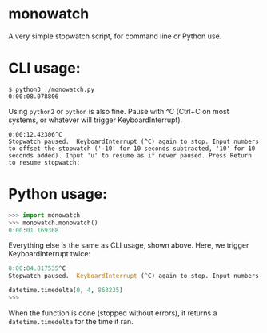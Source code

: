 # monowatch
A very simple stopwatch script, for command line or Python use.

# CLI usage:
```
$ python3 ./monowatch.py
0:00:08.078806
```

Using `python2` or `python` is also fine. Pause with ^C (Ctrl+C on most systems, or whatever will trigger KeyboardInterrupt).

```
0:00:12.42306^C
Stopwatch paused.  KeyboardInterrupt (^C) again to stop. Input numbers to offset the stopwatch ('-10' for 10 seconds subtracted, '10' for 10 seconds added). Input 'u' to resume as if never paused. Press Return to resume stopwatch: 
```

# Python usage:
```python
>>> import monowatch
>>> monowatch.monowatch()
0:00:01.169368
```

Everything else is the same as CLI usage, shown above. Here, we trigger KeyboardInterrupt twice:

```python
0:00:04.817535^C
Stopwatch paused.  KeyboardInterrupt (^C) again to stop. Input numbers to offset the stopwatch ('-10' for 10 seconds subtracted, '10' for 10 seconds added). Input 'u' to resume as if never paused. Press Return to resume stopwatch: 

datetime.timedelta(0, 4, 863235)
>>>
```

When the function is done (stopped without errors), it returns a `datetime.timedelta` for the time it ran.
